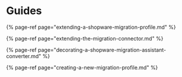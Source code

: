 # Guides

{% page-ref page="extending-a-shopware-migration-profile.md" %}

{% page-ref page="extending-the-migration-connector.md" %}

{% page-ref page="decorating-a-shopware-migration-assistant-converter.md" %}

{% page-ref page="creating-a-new-migration-profile.md" %}
